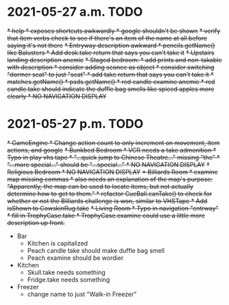 # 2021-05-27 a.m. TODO
~~* help 
	* exposes shortcuts awkwardly
	* google shouldn't be shown~~
~~* verify that item verbs  check to see if there's an item of the name at all before saying it's not there~~
~~* Entryway description awkward
	* pencils.getName() like Balusters
	* Add desk.take return that says you can't take it~~
~~* Upstairs landing description anemic~~
~~* Staged bedroom: 
	* add prints and non-takable with description
	* consider adding sconce as object
	* consider switching "dormer seat" to just "seat"
		* add take return that says you can't take it
	* matches.getName()
	* psds.getName()
	* red candle examine anemic
	* red candle.take should indicate the duffle bag smells like spiced apples more clearly
	* NO NAVIGATION DISPLAY~~
	
# 2021-05-27 p.m. TODO
~~* GameEngine
	* Change action count to only increment on movement, item actions, and google~~
~~* Bunkbed Bedroom
	* VCR needs a take admonition
	* Typo in play vhs tape
		* "...quick jump to Chinese Theatre..." missing "the"
		* "...more special..." should be "...special..."
	* NO NAVIGATION DISPLAY~~
~~* Religious Bedroom
	* NO NAVIGATION DISPLAY~~
~~* Billiards Room
	* examine map missing commas
	* also needs an explanation of the map's purpose: "Apparently, the map can be used to locate items, but not actually determine how to get to them."
	* refactor CueBall.canTake() to check for whether or not the Billiards challenge is won, similar to VHSTape
	* Add isShown to CowskinRug.take~~
~~* Living Room
	* Typo in navigation "entrway"
	* fill in TrophyCase.take
	* TrophyCase.examine could use a little more description up front.~~
* Bar
	* Kitchen is capitalized
	* Peach candle take should make duffle bag smell
	* Peach examine should be wordier
* Kitchen
	* Skull.take needs something
	* Fridge.take needs something
* Freezer
	* change name to just "Walk-in Freezer"